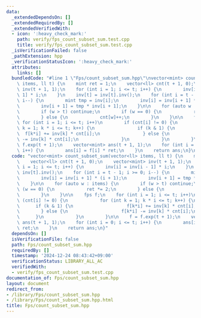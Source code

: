 ```yaml
---
data:
  _extendedDependsOn: []
  _extendedRequiredBy: []
  _extendedVerifiedWith:
  - icon: ':heavy_check_mark:'
    path: verify/fps_count_subset_sum.test.cpp
    title: verify/fps_count_subset_sum.test.cpp
  _isVerificationFailed: false
  _pathExtension: hpp
  _verificationStatusIcon: ':heavy_check_mark:'
  attributes:
    links: []
  bundledCode: "#line 1 \"Fps/count_subset_sum.hpp\"\nvector<mint> count_subset_sum(vector<ll>\
    \ items, ll t) {\n    mint ret = 1;\n    vector<ll> cnt(t + 1, 0);\n    vector<mint>\
    \ inv(t + 1, 1);\n    for (int i = 1; i <= t; i++) {\n        inv[i] = inv[i -\
    \ 1] * i;\n    }\n    inv[t] = inv[t].inv();\n    for (int i = t - 1; i >= 0;\
    \ i--) {\n        mint tmp = inv[i];\n        inv[i] = inv[i + 1] * (i + 1);\n\
    \        inv[i + 1] = tmp * inv[i + 1];\n    }\n\n    for (auto w : items) {\n\
    \        if (w > t) continue;\n        if (w == 0) {\n            ret *= 2;\n\
    \        } else {\n            cnt[w]++;\n        }\n    }\n\n    fps f;\n   \
    \ for (int i = 1; i <= t; i++)\n        if (cnt[i] != 0) {\n            for (int\
    \ k = 1; k * i <= t; k++) {\n                if (k & 1) {\n                  \
    \  f[k*i] += inv[k] * cnt[i];\n                } else {\n                    f[k*i]\
    \ -= inv[k] * cnt[i];\n                }\n            }\n        }\n\n    f =\
    \ f.exp(t + 1);\n    vector<mint> ans(t + 1, 1);\n    for (int i = 0; i <= t;\
    \ i++) {\n        ans[i] = f[i] * ret;\n    }\n    return ans;\n}\n"
  code: "vector<mint> count_subset_sum(vector<ll> items, ll t) {\n    mint ret = 1;\n\
    \    vector<ll> cnt(t + 1, 0);\n    vector<mint> inv(t + 1, 1);\n    for (int\
    \ i = 1; i <= t; i++) {\n        inv[i] = inv[i - 1] * i;\n    }\n    inv[t] =\
    \ inv[t].inv();\n    for (int i = t - 1; i >= 0; i--) {\n        mint tmp = inv[i];\n\
    \        inv[i] = inv[i + 1] * (i + 1);\n        inv[i + 1] = tmp * inv[i + 1];\n\
    \    }\n\n    for (auto w : items) {\n        if (w > t) continue;\n        if\
    \ (w == 0) {\n            ret *= 2;\n        } else {\n            cnt[w]++;\n\
    \        }\n    }\n\n    fps f;\n    for (int i = 1; i <= t; i++)\n        if\
    \ (cnt[i] != 0) {\n            for (int k = 1; k * i <= t; k++) {\n          \
    \      if (k & 1) {\n                    f[k*i] += inv[k] * cnt[i];\n        \
    \        } else {\n                    f[k*i] -= inv[k] * cnt[i];\n          \
    \      }\n            }\n        }\n\n    f = f.exp(t + 1);\n    vector<mint>\
    \ ans(t + 1, 1);\n    for (int i = 0; i <= t; i++) {\n        ans[i] = f[i] *\
    \ ret;\n    }\n    return ans;\n}"
  dependsOn: []
  isVerificationFile: false
  path: Fps/count_subset_sum.hpp
  requiredBy: []
  timestamp: '2024-12-24 08:43:42+09:00'
  verificationStatus: LIBRARY_ALL_AC
  verifiedWith:
  - verify/fps_count_subset_sum.test.cpp
documentation_of: Fps/count_subset_sum.hpp
layout: document
redirect_from:
- /library/Fps/count_subset_sum.hpp
- /library/Fps/count_subset_sum.hpp.html
title: Fps/count_subset_sum.hpp
---
```

